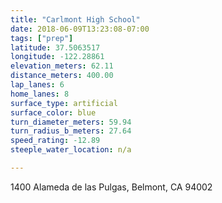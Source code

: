 ```yaml
---
title: "Carlmont High School"
date: 2018-06-09T13:23:08-07:00
tags: ["prep"]
latitude: 37.5063517
longitude: -122.28861
elevation_meters: 62.11
distance_meters: 400.00
lap_lanes: 6
home_lanes: 8
surface_type: artificial
surface_color: blue
turn_diameter_meters: 59.94
turn_radius_b_meters: 27.64
speed_rating: -12.89
steeple_water_location: n/a

---
```

1400 Alameda de las Pulgas, Belmont, CA 94002
<!--more-->
